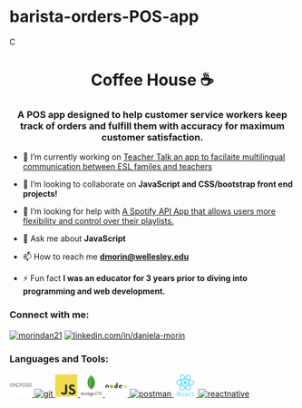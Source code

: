 # barista-orders-POS-app
C
<h1 align="center">Coffee House ☕ </h1>
<h3 align="center">A POS app designed to help customer service workers keep track of orders and fulfill them with accuracy for maximum customer satisfaction.  </h3>

- 🔭 I’m currently working on [Teacher Talk an app to facilaite multilingual communication between ESL familes and teachers](https://github.com/dmorin13)

- 👯 I’m looking to collaborate on **JavaScript and CSS/bootstrap front end projects!**

- 🤝 I’m looking for help with [A Spotify API App that allows users more flexibility and control over their playlists. ](https://github.com/dmorin13)

- 💬 Ask me about **JavaScript**

- 📫 How to reach me **dmorin@wellesley.edu**

- ⚡ Fun fact **I was an educator for 3 years prior to diving into programming and web development.**

<h3 align="left">Connect with me:</h3>
<p align="left">
<a href="https://twitter.com/morindan21" target="blank"><img align="center" src="https://raw.githubusercontent.com/rahuldkjain/github-profile-readme-generator/master/src/images/icons/Social/twitter.svg" alt="morindan21" height="30" width="40" /></a>
<a href="https://linkedin.com/in/linkedin.com/in/daniela-morin" target="blank"><img align="center" src="https://raw.githubusercontent.com/rahuldkjain/github-profile-readme-generator/master/src/images/icons/Social/linked-in-alt.svg" alt="linkedin.com/in/daniela-morin" height="30" width="40" /></a>
</p>

<h3 align="left">Languages and Tools:</h3>
<p align="left"> <a href="https://expressjs.com" target="_blank" rel="noreferrer"> <img src="https://raw.githubusercontent.com/devicons/devicon/master/icons/express/express-original-wordmark.svg" alt="express" width="40" height="40"/> </a> <a href="https://git-scm.com/" target="_blank" rel="noreferrer"> <img src="https://www.vectorlogo.zone/logos/git-scm/git-scm-icon.svg" alt="git" width="40" height="40"/> </a> <a href="https://developer.mozilla.org/en-US/docs/Web/JavaScript" target="_blank" rel="noreferrer"> <img src="https://raw.githubusercontent.com/devicons/devicon/master/icons/javascript/javascript-original.svg" alt="javascript" width="40" height="40"/> </a> <a href="https://www.mongodb.com/" target="_blank" rel="noreferrer"> <img src="https://raw.githubusercontent.com/devicons/devicon/master/icons/mongodb/mongodb-original-wordmark.svg" alt="mongodb" width="40" height="40"/> </a> <a href="https://nodejs.org" target="_blank" rel="noreferrer"> <img src="https://raw.githubusercontent.com/devicons/devicon/master/icons/nodejs/nodejs-original-wordmark.svg" alt="nodejs" width="40" height="40"/> </a> <a href="https://postman.com" target="_blank" rel="noreferrer"> <img src="https://www.vectorlogo.zone/logos/getpostman/getpostman-icon.svg" alt="postman" width="40" height="40"/> </a> <a href="https://reactjs.org/" target="_blank" rel="noreferrer"> <img src="https://raw.githubusercontent.com/devicons/devicon/master/icons/react/react-original-wordmark.svg" alt="react" width="40" height="40"/> </a> <a href="https://reactnative.dev/" target="_blank" rel="noreferrer"> <img src="https://reactnative.dev/img/header_logo.svg" alt="reactnative" width="40" height="40"/> </a> </p>

